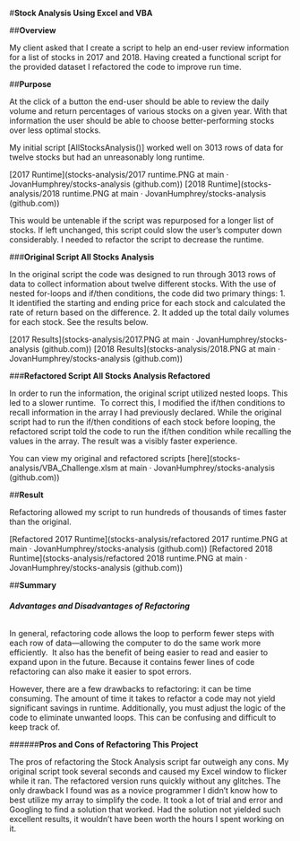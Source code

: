 #**Stock Analysis Using Excel and VBA**

##**Overview**

My client asked that I create a script to help an end-user review information for a list of stocks in 2017 and 2018. Having created a functional script for the provided dataset I refactored the code to improve run time.

##**Purpose**

At the click of a button the end-user should be able to review the daily volume and return percentages of various stocks on a given year. With that information the user should be able to choose better-performing stocks over less optimal stocks.

My initial script [AllStocksAnalysis()] worked well on 3013 rows of data for twelve stocks but had an unreasonably long runtime.

[2017 Runtime](stocks-analysis/2017 runtime.PNG at main · JovanHumphrey/stocks-analysis (github.com))
[2018 Runtime](stocks-analysis/2018 runtime.PNG at main · JovanHumphrey/stocks-analysis (github.com))

This would be untenable if the script was repurposed for a longer list of stocks. If left unchanged, this script could slow the user’s computer down considerably. I needed to refactor the script to decrease the runtime.

###**Original Script All Stocks Analysis**

In the original script the code was designed to run through 3013 rows of data to collect information about twelve different stocks. With the use of nested for-loops and if/then conditions, the code did two primary things: 1. It identified the starting and ending price for each stock and calculated the rate of return based on the difference. 2. It added up the total daily volumes for each stock. See the results below.

[2017 Results](stocks-analysis/2017.PNG at main · JovanHumphrey/stocks-analysis (github.com))
[2018 Results](stocks-analysis/2018.PNG at main · JovanHumphrey/stocks-analysis (github.com))

###**Refactored Script All Stocks Analysis Refactored**

In order to run the information, the original script utilized nested loops. This led to a slower runtime.  To correct this, I modified the if/then conditions to recall information in the array I had previously declared. While the original script had to run the if/then conditions of each stock before looping, the refactored script told the code to run the if/then condition while recalling the values in the array. The result was a visibly faster experience.

You can view my original and refactored scripts [here](stocks-analysis/VBA_Challenge.xlsm at main · JovanHumphrey/stocks-analysis (github.com))

##**Result**

Refactoring allowed my script to run hundreds of thousands of times faster than the original.

[Refactored 2017 Runtime](stocks-analysis/refactored 2017 runtime.PNG at main · JovanHumphrey/stocks-analysis (github.com))
[Refactored 2018 Runtime](stocks-analysis/refactored 2018 runtime.PNG at main · JovanHumphrey/stocks-analysis (github.com))

##**Summary**

###### **Advantages and Disadvantages of Refactoring**

In general, refactoring code allows the loop to perform fewer steps with each row of data—allowing the computer to do the same work more efficiently.  It also has the benefit of being easier to read and easier to expand upon in the future. Because it contains fewer lines of code refactoring can also make it easier to spot errors.

However, there are a few drawbacks to refactoring: it can be time consuming. The amount of time it takes to refactor a code may not yield significant savings in runtime. Additionally, you must adjust the logic of the code to eliminate unwanted loops. This can be confusing and difficult to keep track of.

######**Pros and Cons of Refactoring This Project**

The pros of refactoring the Stock Analysis script far outweigh any cons. My original script took several seconds and caused my Excel window to flicker while it ran. The refactored version runs quickly without any glitches. The only drawback I found was as a novice programmer I didn’t know how to best utilize my array to simplify the code. It took a lot of trial and error and Googling to find a solution that worked. Had the solution not yielded such excellent results, it wouldn’t have been worth the hours I spent working on it.
